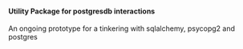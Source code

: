 #### Utility Package for postgresdb interactions

An ongoing prototype for a tinkering with sqlalchemy, psycopg2 and postgres
